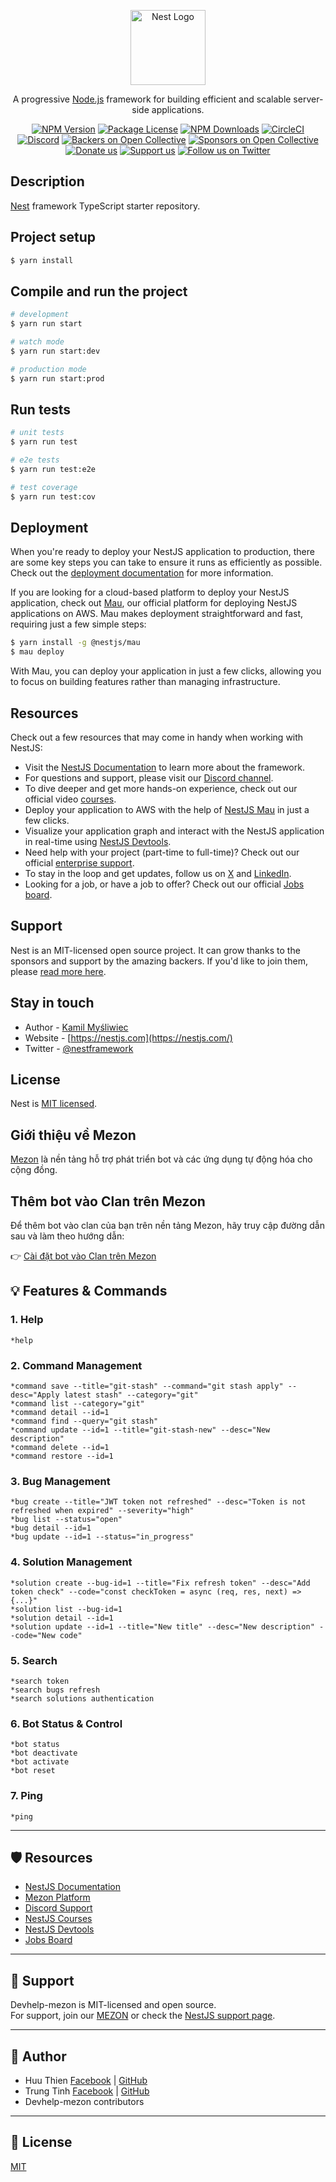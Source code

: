 <p align="center">
  <a href="http://nestjs.com/" target="blank"><img src="https://nestjs.com/img/logo-small.svg" width="120" alt="Nest Logo" /></a>
</p>

[circleci-image]: https://img.shields.io/circleci/build/github/nestjs/nest/master?token=abc123def456
[circleci-url]: https://circleci.com/gh/nestjs/nest

  <p align="center">A progressive <a href="http://nodejs.org" target="_blank">Node.js</a> framework for building efficient and scalable server-side applications.</p>
    <p align="center">
<a href="https://www.npmjs.com/~nestjscore" target="_blank"><img src="https://img.shields.io/npm/v/@nestjs/core.svg" alt="NPM Version" /></a>
<a href="https://www.npmjs.com/~nestjscore" target="_blank"><img src="https://img.shields.io/npm/l/@nestjs/core.svg" alt="Package License" /></a>
<a href="https://www.npmjs.com/~nestjscore" target="_blank"><img src="https://img.shields.io/npm/dm/@nestjs/common.svg" alt="NPM Downloads" /></a>
<a href="https://circleci.com/gh/nestjs/nest" target="_blank"><img src="https://img.shields.io/circleci/build/github/nestjs/nest/master" alt="CircleCI" /></a>
<a href="https://discord.gg/G7Qnnhy" target="_blank"><img src="https://img.shields.io/badge/discord-online-brightgreen.svg" alt="Discord"/></a>
<a href="https://opencollective.com/nest#backer" target="_blank"><img src="https://opencollective.com/nest/backers/badge.svg" alt="Backers on Open Collective" /></a>
<a href="https://opencollective.com/nest#sponsor" target="_blank"><img src="https://opencollective.com/nest/sponsors/badge.svg" alt="Sponsors on Open Collective" /></a>
  <a href="https://paypal.me/kamilmysliwiec" target="_blank"><img src="https://img.shields.io/badge/Donate-PayPal-ff3f59.svg" alt="Donate us"/></a>
    <a href="https://opencollective.com/nest#sponsor"  target="_blank"><img src="https://img.shields.io/badge/Support%20us-Open%20Collective-41B883.svg" alt="Support us"></a>
  <a href="https://twitter.com/nestframework" target="_blank"><img src="https://img.shields.io/twitter/follow/nestframework.svg?style=social&label=Follow" alt="Follow us on Twitter"></a>
</p>
  <!--[![Backers on Open Collective](https://opencollective.com/nest/backers/badge.svg)](https://opencollective.com/nest#backer)
  [![Sponsors on Open Collective](https://opencollective.com/nest/sponsors/badge.svg)](https://opencollective.com/nest#sponsor)-->

## Description

[Nest](https://github.com/nestjs/nest) framework TypeScript starter repository.

## Project setup

```bash
$ yarn install
```

## Compile and run the project

```bash
# development
$ yarn run start

# watch mode
$ yarn run start:dev

# production mode
$ yarn run start:prod
```

## Run tests

```bash
# unit tests
$ yarn run test

# e2e tests
$ yarn run test:e2e

# test coverage
$ yarn run test:cov
```

## Deployment

When you're ready to deploy your NestJS application to production, there are some key steps you can take to ensure it runs as efficiently as possible. Check out the [deployment documentation](https://docs.nestjs.com/deployment) for more information.

If you are looking for a cloud-based platform to deploy your NestJS application, check out [Mau](https://mau.nestjs.com), our official platform for deploying NestJS applications on AWS. Mau makes deployment straightforward and fast, requiring just a few simple steps:

```bash
$ yarn install -g @nestjs/mau
$ mau deploy
```

With Mau, you can deploy your application in just a few clicks, allowing you to focus on building features rather than managing infrastructure.

## Resources

Check out a few resources that may come in handy when working with NestJS:

- Visit the [NestJS Documentation](https://docs.nestjs.com) to learn more about the framework.
- For questions and support, please visit our [Discord channel](https://discord.gg/G7Qnnhy).
- To dive deeper and get more hands-on experience, check out our official video [courses](https://courses.nestjs.com/).
- Deploy your application to AWS with the help of [NestJS Mau](https://mau.nestjs.com) in just a few clicks.
- Visualize your application graph and interact with the NestJS application in real-time using [NestJS Devtools](https://devtools.nestjs.com).
- Need help with your project (part-time to full-time)? Check out our official [enterprise support](https://enterprise.nestjs.com).
- To stay in the loop and get updates, follow us on [X](https://x.com/nestframework) and [LinkedIn](https://linkedin.com/company/nestjs).
- Looking for a job, or have a job to offer? Check out our official [Jobs board](https://jobs.nestjs.com).

## Support

Nest is an MIT-licensed open source project. It can grow thanks to the sponsors and support by the amazing backers. If you'd like to join them, please [read more here](https://docs.nestjs.com/support).

## Stay in touch

- Author - [Kamil Myśliwiec](https://twitter.com/kammysliwiec)
- Website - [https://nestjs.com](https://nestjs.com/)
- Twitter - [@nestframework](https://twitter.com/nestframework)

## License

Nest is [MIT licensed](https://github.com/nestjs/nest/blob/master/LICENSE).

## Giới thiệu về Mezon

[Mezon](https://mezon.ai/) là nền tảng hỗ trợ phát triển bot và các ứng dụng tự động hóa cho cộng đồng.

## Thêm bot vào Clan trên Mezon

Để thêm bot vào clan của bạn trên nền tảng Mezon, hãy truy cập đường dẫn sau và làm theo hướng dẫn:

👉 [Cài đặt bot vào Clan trên Mezon](https://mezon.ai/developers/bot/install/1840697773532385280)

## 💡 Features & Commands

### 1. Help
```
*help
```

### 2. Command Management
```
*command save --title="git-stash" --command="git stash apply" --desc="Apply latest stash" --category="git"
*command list --category="git"
*command detail --id=1
*command find --query="git stash"
*command update --id=1 --title="git-stash-new" --desc="New description"
*command delete --id=1
*command restore --id=1
```

### 3. Bug Management
```
*bug create --title="JWT token not refreshed" --desc="Token is not refreshed when expired" --severity="high"
*bug list --status="open"
*bug detail --id=1
*bug update --id=1 --status="in_progress"
```

### 4. Solution Management
```
*solution create --bug-id=1 --title="Fix refresh token" --desc="Add token check" --code="const checkToken = async (req, res, next) => {...}"
*solution list --bug-id=1
*solution detail --id=1
*solution update --id=1 --title="New title" --desc="New description" --code="New code"
```

### 5. Search
```
*search token
*search bugs refresh
*search solutions authentication
```

### 6. Bot Status & Control
```
*bot status
*bot deactivate
*bot activate
*bot reset
```

### 7. Ping
```
*ping
```

---

## 🛡️ Resources

- [NestJS Documentation](https://docs.nestjs.com)
- [Mezon Platform](https://mezon.ai)
- [Discord Support](https://discord.gg/G7Qnnhy)
- [NestJS Courses](https://courses.nestjs.com)
- [NestJS Devtools](https://devtools.nestjs.com)
- [Jobs Board](https://jobs.nestjs.com)

---

## 🤝 Support

Devhelp-mezon is MIT-licensed and open source.  
For support, join our [MEZON](https://mezon.ai/invite/1840697798857592832) or check the [NestJS support page](https://docs.nestjs.com/support).

---

## 👤 Author

- Huu Thien [Facebook](https://www.facebook.com/imhuuthien) | [GitHub](https://github.com/NguyenHuuThien098)
- Trung Tinh [Facebook](https://www.facebook.com/trung.tinh.30323) | [GitHub](https://github.com/tinhne)
- Devhelp-mezon contributors

---

## 📄 License

[MIT](https://github.com/nestjs/nest/blob/master/LICENSE)